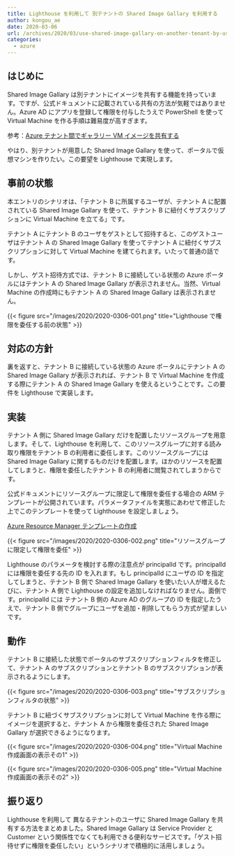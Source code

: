 ```yaml
---
title: Lighthouse を利用して 別テナントの Shared Image Gallary を利用する
author: kongou_ae
date: 2020-03-06
url: /archives/2020/03/use-shared-image-gallary-on-another-tenant-by-using-lighthouse
categories:
  - azure
---
```


## はじめに

Shared Image Gallary は別テナントにイメージを共有する機能を持っています。ですが、公式ドキュメントに記載されている共有の方法が気軽ではありません。Azure AD にアプリを登録して権限を付与したうえで PowerShell を使って Virtual Machine を作る手順は難易度が高すぎます。

参考：[Azure テナント間でギャラリー VM イメージを共有する](https://docs.microsoft.com/ja-jp/azure/virtual-machines/windows/share-images-across-tenants)

やはり、別テナントが用意した Shared Image Gallary を使って、ポータルで仮想マシンを作りたい。この要望を Lighthouse で実現します。

## 事前の状態

本エントリのシナリオは、「テナント B に所属するユーザが、テナント A に配置されている Shared Image Gallary を使って、テナント B に紐付くサブスクリプションに Virtual Machine を立てる」です。

テナント A にテナント B のユーザをゲストとして招待すると、このゲストユーザはテナント A の Shared Image Gallary を使ってテナント A に紐付くサブスクリプションに対して Virtual Machine を建てられます。いたって普通の話です。

しかし、ゲスト招待方式では、テナント B に接続している状態の Azure ポータルにはテナント A の Shared Image Gallary が表示されません。当然、Virtual Machine の作成時にもテナント A の Shared Image Gallary は表示されません。

{{< figure src="/images/2020/2020-0306-001.png" title="Lighthouse で権限を委任する前の状態" >}}

## 対応の方針

裏を返すと、テナント B に接続している状態の Azure ポータルにテナント A の Shared Image Gallary が表示されれば、テナント B で Virtual Machine を作成する際にテナント A の Shared Image Gallary を使えるということです。この要件を Lighthouse で実装します。

## 実装

テナント A 側に Shared Image Gallary だけを配置したリソースグループを用意します。そして、Lighthouse を利用して、このリソースグループに対する読み取り権限をテナント B の利用者に委任します。このリソースグループには Shared Image Gallary に関するものだけを配置します。ほかのリソースを配置してしまうと、権限を委任したテナント B の利用者に閲覧されてしまうからです。

公式ドキュメントにリソースグループに限定して権限を委任する場合の ARM テンプレートが公開されています。パラメータファイルを実態にあわせて修正した上でこのテンプレートを使って Lighthouse を設定しましょう。

[Azure Resource Manager テンプレートの作成](https://docs.microsoft.com/ja-jp/azure/lighthouse/how-to/onboard-customer#create-an-azure-resource-manager-template)

{{< figure src="/images/2020/2020-0306-002.png" title="リソースグループに限定して権限を委任" >}}

Lighthouse のパラメータを検討する際の注意点が principalId です。principalId には権限を委任する先の ID を入れます。もし principalId にユーザの ID を指定してしまうと、テナント B 側で Shared Image Gallary を使いたい人が増えるたびに、テナント A 側で Lighthouse の設定を追加しなければなりません。面倒です。principalId には テナント B 側の Azure AD のグループの ID を指定したうえで、テナント B 側でグループにユーザを追加・削除してもらう方式が望ましいです。

## 動作

テナント B に接続した状態でポータルのサブスクリプションフィルタを修正して、テナント A のサブスクリプションとテナント B のサブスクリプションが表示されるようにします。

{{< figure src="/images/2020/2020-0306-003.png" title="サブスクリプションフィルタの状態" >}}

テナント B に紐づくサブスクリプションに対して Virtual Machine を作る際にイメージを選択すると、テナント A から権限を委任された Shared Image Gallary が選択できるようになります。

{{< figure src="/images/2020/2020-0306-004.png" title="Virtual Machine 作成画面の表示その1" >}}

{{< figure src="/images/2020/2020-0306-005.png" title="Virtual Machine 作成画面の表示その2" >}}

## 振り返り

Lighthouse を利用して 異なるテナントのユーザに Shared Image Gallary を共有する方法をまとめました。Shared Image Gallary は Service Provider と Customer という関係性でなくても利用できる便利なサービスです。「ゲスト招待せずに権限を委任したい」というシナリオで積極的に活用しましょう。
